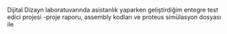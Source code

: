 Dijital Dizayn laboratuvarında asistanlık yaparken geliştirdiğim entegre test edici projesi -proje raporu, assembly kodları ve proteus simülasyon dosyası ile 
